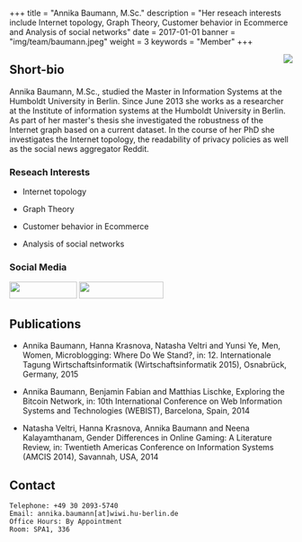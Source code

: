 +++
title = "Annika Baumann, M.Sc."
description = "Her reseach interests include Internet topology, Graph Theory, Customer behavior in Ecommerce and Analysis of social networks"
date = 2017-01-01
banner = "img/team/baumann.jpeg"
weight = 3
keywords = "Member"
+++


<img align="right" src="/blog/img/team/baumann.jpeg">

## Short-bio
Annika Baumann, M.Sc., studied the Master in Information Systems at the Humboldt University in Berlin. Since June 2013 she works as a researcher at the Institute of information systems at the Humboldt University in Berlin. As part of her master's thesis she investigated the robustness of the Internet graph based on a current dataset. In the course of her PhD she investigates the Internet topology, the readability of privacy policies as well as the social news aggregator Reddit.
<br/>


### Reseach Interests

- Internet topology

- Graph Theory

- Customer behavior in Ecommerce

- Analysis of social networks

### Social Media
[<img width = "120" height = "30" src = /blog/img/sign/linkedin.png >](https://www.linkedin.com/in/annika-baumann-61b51b75/) [<img width = "150" height = "30" src = /blog/img/sign/researchgate.png >](https://www.researchgate.net/profile/Annika_Baumann2)


## Publications

- Annika Baumann, Hanna Krasnova, Natasha Veltri and Yunsi Ye, Men, Women, Microblogging: Where Do We Stand?, in: 12. Internationale Tagung Wirtschaftsinformatik (Wirtschaftsinformatik 2015), Osnabrück, Germany, 2015

- Annika Baumann, Benjamin Fabian and Matthias Lischke, Exploring the Bitcoin Network, in: 10th International Conference on Web Information Systems and Technologies (WEBIST), Barcelona, Spain, 2014

- Natasha Veltri, Hanna Krasnova, Annika Baumann and Neena Kalayamthanam, Gender Differences in Online Gaming: A Literature Review, in: Twentieth Americas Conference on Information Systems (AMCIS 2014), Savannah, USA, 2014

##  Contact



	Telephone: +49 30 2093-5740
	Email: annika.baumann[at]wiwi.hu-berlin.de
	Office Hours: By Appointment
	Room: SPA1, 336
